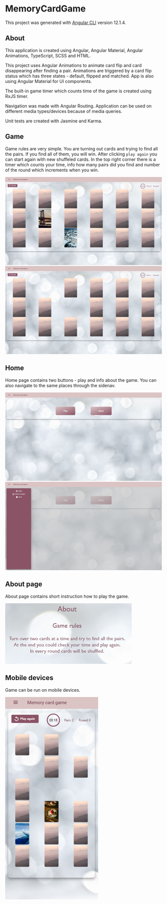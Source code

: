 # MemoryCardGame

This project was generated with [Angular CLI](https://github.com/angular/angular-cli) version 12.1.4.

## About

This application is created using Angular, Angular Material, Angular Animations, TypeScript, SCSS and HTML.

This project uses Angular Animations to animate card flip and card disappearing after finding a pair. Animations are triggered by a card flip status which has three states - default, flipped and matched. App is also using Angular Material for UI components.

The built-in game timer which counts time of the game is created using RxJS timer.

Navigation was made with Angular Routing. Application can be used on different media types/devices because of media queries.

Unit tests are created with Jasmine and Karma.

## Game

Game rules are very simple. You are turning out cards and trying to find all the pairs. If you find all of them, you will win. After clicking `play again` you can start again with new shuffeled cards. In the top right corner there is a timer which counts your time, info how many pairs did you find and number of the round which increments when you win.

![Screen1](src/assets/screens/screen1.png)
![Screen2](src/assets/screens/screen2.png)

## Home

Home page contains two buttons - play and info about the game. You can also navigate to the same places through the sidenav.

![Home](src/assets/screens/home.png)
![Sidenav](src/assets/screens/sidenav.png)

## About page

About page contains short instruction how to play the game.

![Screen4](src/assets/screens/screen4.png)

## Mobile devices

Game can be run on mobile devices.

![Screen3](src/assets/screens/screen3.png)

